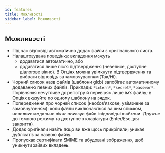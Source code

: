 ```yaml
---
id: features
title: Можливості
sidebar_label: Можливості
---
```


## Можливості

- Під час відповіді автоматично додає файли з оригінального листа.
- Налаштовувана поведінка: вкладення можуть
  - додаватися автоматично, або
  - додаватися лише після підтвердження (невелике, доступне діалогове вікно). В Опціях можна увімкнути підтвердження та вибрати відповідь за замовчуванням (Так/Ні).
- Чорний список назв файлів (шаблони glob) запобігає автоматичному додаванню певних файлів. Приклади: `*intern*`, `*secret*`, `*passwor*`.
  Порівняння нечутливе до регістру й перевіряє лише ім’я файлу; в Опціях вказуйте по одному шаблону на рядок.
- Попередження про чорний список (необов’язкове, увімкнене за замовчуванням): коли файли виключаються вашим списком, невелике модальне вікно показує файл і відповідні шаблони. Дружнє до темного режиму та доступне з клавіатури (Enter/Esc для закриття).
- Додає оригінали навіть якщо ви вже щось прикріпили; уникає дублікатів за назвою файлу.
- Пропускає сертифікати SMIME та вбудовані зображення, щоб уникнути зайвих вкладень.
